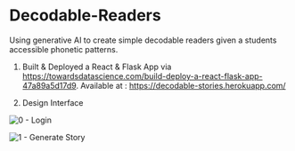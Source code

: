 # Decodable-Readers
Using generative AI to create simple decodable readers given a students accessible phonetic patterns. 

1. Built & Deployed a React & Flask App via https://towardsdatascience.com/build-deploy-a-react-flask-app-47a89a5d17d9. Available at : https://decodable-stories.herokuapp.com/

2. Design Interface

![0 - Login](https://user-images.githubusercontent.com/50651018/228972259-5e5763ad-c992-4402-aa9d-070ba05c56f5.png)

![1 - Generate Story](https://user-images.githubusercontent.com/50651018/228972248-2e42fead-8509-4c76-a430-5c6ae85a4ef7.png)

